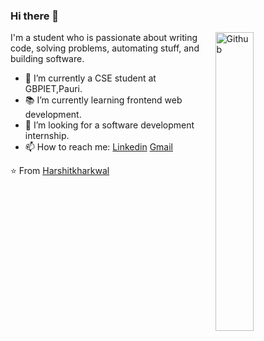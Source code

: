 ### Hi there 👋

<img width="35%" align="right" alt="Github" src="https://user-images.githubusercontent.com/48678280/88862734-4903af80-d201-11ea-968b-9c939d88a37c.gif" />

I'm a student who is passionate about writing code, solving problems, automating stuff, and building software.

- 🔭 I’m currently a CSE student at GBPIET,Pauri.
- 📚 I’m currently learning  frontend web development.
- 👯 I’m looking for a software development internship. 
- 📫 How to reach me: [Linkedin](https://www.linkedin.com/in/harshit-kharkwal-3ba497206) [Gmail](kharkwalharshit4@gmail.com)

⭐️ From [Harshitkharkwal](https://github.com/Harshitkharkwal)
